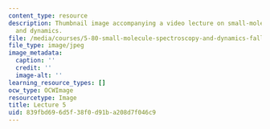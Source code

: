 ```yaml
---
content_type: resource
description: Thumbnail image accompanying a video lecture on small-molecule spectroscopy
  and dynamics.
file: /media/courses/5-80-small-molecule-spectroscopy-and-dynamics-fall-2008/839fbd696d5f38f0d91ba208d7f046c9_mit5_80f08lec5_th.jpg
file_type: image/jpeg
image_metadata:
  caption: ''
  credit: ''
  image-alt: ''
learning_resource_types: []
ocw_type: OCWImage
resourcetype: Image
title: Lecture 5
uid: 839fbd69-6d5f-38f0-d91b-a208d7f046c9
---
```

